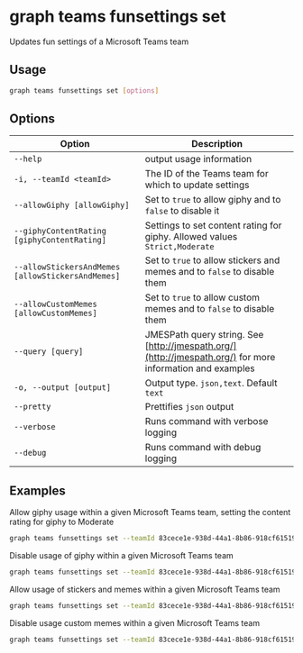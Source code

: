 # graph teams funsettings set

Updates fun settings of a Microsoft Teams team

## Usage

```sh
graph teams funsettings set [options]
```

## Options

Option|Description
------|-----------
`--help`|output usage information
`-i, --teamId <teamId>`|The ID of the Teams team for which to update settings
`--allowGiphy [allowGiphy]`|Set to `true` to allow giphy and to `false` to disable it
`--giphyContentRating [giphyContentRating]`|Settings to set content rating for giphy. Allowed values `Strict,Moderate`
`--allowStickersAndMemes [allowStickersAndMemes]`|Set to `true` to allow stickers and memes and to `false` to disable them
`--allowCustomMemes [allowCustomMemes]`|Set to `true` to allow custom memes and to `false` to disable them
`--query [query]`|JMESPath query string. See [http://jmespath.org/](http://jmespath.org/) for more information and examples
`-o, --output [output]`|Output type. `json,text`. Default `text`
`--pretty`|Prettifies `json` output
`--verbose`|Runs command with verbose logging
`--debug`|Runs command with debug logging

## Examples

Allow giphy usage within a given Microsoft Teams team, setting the content rating for giphy to Moderate

```sh
graph teams funsettings set --teamId 83cece1e-938d-44a1-8b86-918cf6151957 --allowGiphy true --giphyContentRating Moderate
```

Disable usage of giphy within a given Microsoft Teams team

```sh
graph teams funsettings set --teamId 83cece1e-938d-44a1-8b86-918cf6151957 --allowGiphy false
```

Allow usage of stickers and memes within a given Microsoft Teams team

```sh
graph teams funsettings set --teamId 83cece1e-938d-44a1-8b86-918cf6151957 --allowStickersAndMemes true
```

Disable usage custom memes within a given Microsoft Teams team

```sh
graph teams funsettings set --teamId 83cece1e-938d-44a1-8b86-918cf6151957 --allowCustomMemes false
```

